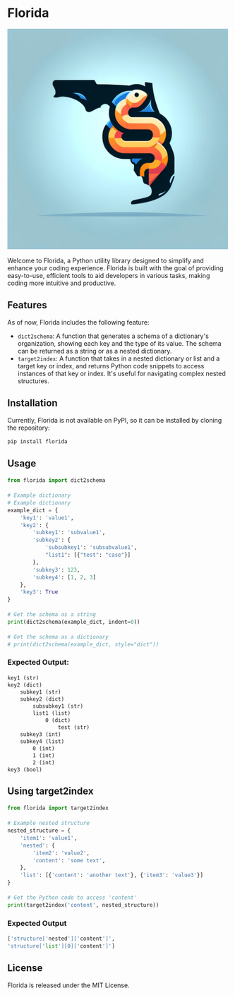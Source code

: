 # Florida

<img src="https://github.com/wjbmattingly/florida/raw/main/images/florida.png" alt="florida logo" width="500" height="500">


Welcome to Florida, a Python utility library designed to simplify and enhance your coding experience. Florida is built with the goal of providing easy-to-use, efficient tools to aid developers in various tasks, making coding more intuitive and productive.

## Features

As of now, Florida includes the following feature:

- `dict2schema`: A function that generates a schema of a dictionary's organization, showing each key and the type of its value. The schema can be returned as a string or as a nested dictionary.
- `target2index`: A function that takes in a nested dictionary or list and a target key or index, and returns Python code snippets to access instances of that key or index. It's useful for navigating complex nested structures.

## Installation

Currently, Florida is not available on PyPI, so it can be installed by cloning the repository:

```bash
pip install florida
```

## Usage

```python
from florida import dict2schema

# Example dictionary
# Example dictionary
example_dict = {
    'key1': 'value1',
    'key2': {
        'subkey1': 'subvalue1',
        'subkey2': {
            'subsubkey1': 'subsubvalue1',
            "list1": [{"test": "case"}]
        },
        'subkey3': 123,
        'subkey4': [1, 2, 3]
    },
    'key3': True
}

# Get the schema as a string
print(dict2schema(example_dict, indent=0))

# Get the schema as a dictionary
# print(dict2schema(example_dict, style="dict"))
```

### Expected Output:
```
key1 (str)
key2 (dict)
    subkey1 (str)
    subkey2 (dict)
        subsubkey1 (str)
        list1 (list)
            0 (dict)
                test (str)
    subkey3 (int)
    subkey4 (list)
        0 (int)
        1 (int)
        2 (int)
key3 (bool)
```

## Using target2index

```python
from florida import target2index

# Example nested structure
nested_structure = {
    'item1': 'value1',
    'nested': {
        'item2': 'value2',
        'content': 'some text',
    },
    'list': [{'content': 'another text'}, {'item3': 'value3'}]
}

# Get the Python code to access 'content'
print(target2index('content', nested_structure))
```

### Expected Output

```python
['structure['nested']['content']',
'structure['list'][0]['content']']

```

## License
Florida is released under the MIT License.